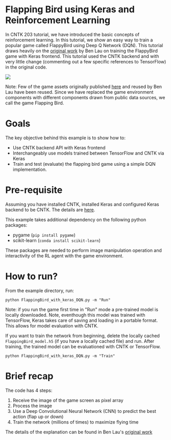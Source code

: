 # Flapping Bird using Keras and Reinforcement Learning

In CNTK 203 tutorial, we have introduced the basic concepts of reinforcement
learning. In this tutorial, we show an easy way to train a popular game called
FlappyBird using Deep Q Network (DQN). This tutorial draws heavily on the
[original work](https://yanpanlau.github.io/2016/07/10/FlappyBird-Keras.html)
by Ben Lau on training the FlappyBird game with Keras frontend. This tutorial
used the CNTK backend and with very little change (commenting out a few specific
  references to TensorFlow) in the original code. 

![](https://cntk.ai/jup/FlappingBird_animation.gif)

Note: Few of the game assets originally published [here](https://github.com/sourabhv/FlapPyBird)
and reused by Ben Lau have been reused. Since we have replaced the 
game environment components with different components drawn from public data 
sources, we call the game Flapping Bird.

# Goals

The key objective behind this example is to show how to:
- Use CNTK backend API with Keras frontend
- Interchangeably use models trained between TensorFlow and CNTK via Keras
- Train and test (evaluate) the flapping bird game using a simple DQN implementation.

# Pre-requisite

Assuming you have installed CNTK, installed Keras and configured Keras
backend to be CNTK. The details are [here](https://docs.microsoft.com/en-us/cognitive-toolkit/using-cntk-with-keras).

This example takes additional dependency on the following python packages:
- pygame (`pip install pygame`)
- scikit-learn (`conda install scikit-learn`)

These packages are needed to perform image manipulation operation and interactivity
of the RL agent with the game environment.

# How to run?

From the example directory, run:

```
python FlappingBird_with_keras_DQN.py -m "Run"
```

Note: if you run the game first time in "Run" mode a pre-trained model is
locally downloaded. Note, eventhough this model was trained with TensorFlow,
Keras takes care of saving and loading in a portable format. This allows for 
model evaluation with CNTK.

If you want to train the network from beginning, delete the locally cached
`FlappingBird_model.h5` (if you have a locally cached file) and run. After 
training, the trained model can be evaluationed with CNTK or TensorFlow.

```
python FlappingBird_with_keras_DQN.py -m "Train"
```

# Brief recap

The code has 4 steps:

1. Receive the image of the game screen as pixel array
2. Process the image
3. Use a Deep Convolutional Neural Network (CNN) to predict the best action
(flap up or down)
4. Train the network (millions of times) to maximize flying time

The details of the explanation can be found in Ben Lau's
[original work](https://yanpanlau.github.io/2016/07/10/FlappyBird-Keras.html)
